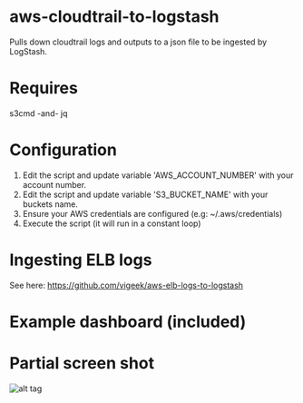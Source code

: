 # aws-cloudtrail-to-logstash
Pulls down cloudtrail logs and outputs to a json file to be ingested by LogStash.

# Requires
s3cmd -and- jq

# Configuration

1. Edit the script and update variable 'AWS_ACCOUNT_NUMBER' with your account number.
2. Edit the script and update variable 'S3_BUCKET_NAME' with your buckets name.
3. Ensure your AWS credentials are configured (e.g:  ~/.aws/credentials)
4. Execute the script (it will run in a constant loop)

# Ingesting ELB logs
See here:  https://github.com/vigeek/aws-elb-logs-to-logstash

# Example dashboard (included)
# Partial screen shot
![alt tag](https://github.com/vigeek/aws-cloudtrail-to-logstash/blob/master/kibana-dashboard/dashboard-partial-ss.png)
